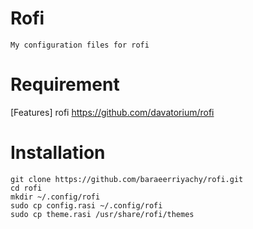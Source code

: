 # Rofi
``` 
My configuration files for rofi
```
# Requirement
 [Features] rofi https://github.com/davatorium/rofi
# Installation
```
git clone https://github.com/baraeerriyachy/rofi.git
cd rofi
mkdir ~/.config/rofi
sudo cp config.rasi ~/.config/rofi
sudo cp theme.rasi /usr/share/rofi/themes
```
